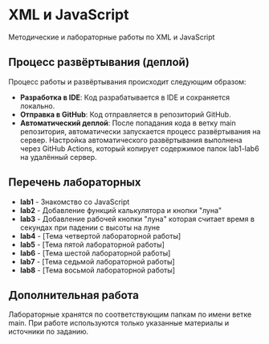 # XML и JavaScript

Методические и лабораторные работы по XML и JavaScript

## Процесс развёртывания (деплой)

Процесс работы и развёртывания происходит следующим образом:
- **Разработка в IDE**: Код разрабатывается в IDE и сохраняется локально.
- **Отправка в GitHub**: Код отправляется в репозиторий GitHub.
- **Автоматический деплой**: После попадания кода в ветку main репозитория, автоматически запускается процесс развёртывания на сервер.
Настройка автоматического развёртывания выполнена через GitHub Actions, который копирует содержимое папок lab1-lab6 на удалённый сервер.

## Перечень лабораторных
- **lab1** - Знакомство со JavaScript
- **lab2** - Добавление функций калькулятора и кнопки "луна"
- **lab3** - Добавление рабочей кнопки "луна" которая считает время в секундах при падении с высоты на луне
- **lab4** - [Тема четвертой лабораторной работы]
- **lab5** - [Тема пятой лабораторной работы]
- **lab6** - [Тема шестой лабораторной работы]
- **lab7** - [Тема седьмой лабораторной работы]
- **lab8** - [Тема восьмой лабораторной работы]

## Дополнительная работа
Лабораторные хранятся по соответствующим папкам по имени ветке main.
При работе используются только указанные материалы и источники по заданию.


